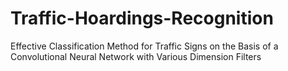 # Traffic-Hoardings-Recognition
Effective Classification Method for Traffic Signs on the Basis of a Convolutional Neural Network with Various Dimension Filters
